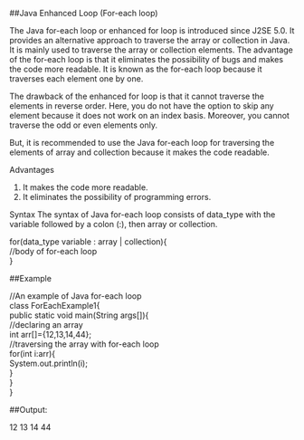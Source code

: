 ##Java Enhanced Loop (For-each loop)

The Java for-each loop or enhanced for loop is introduced since J2SE 5.0. It provides an alternative approach to traverse the array or collection in Java. It is mainly used to traverse the array or collection elements. The advantage of the for-each loop is that it eliminates the possibility of bugs and makes the code more readable. It is known as the for-each loop because it traverses each element one by one.

The drawback of the enhanced for loop is that it cannot traverse the elements in reverse order. Here, you do not have the option to skip any element because it does not work on an index basis. Moreover, you cannot traverse the odd or even elements only.

But, it is recommended to use the Java for-each loop for traversing the elements of array and collection because it makes the code readable.

Advantages
1) It makes the code more readable.
2) It eliminates the possibility of programming errors.

Syntax
The syntax of Java for-each loop consists of data_type with the variable followed by a colon (:), then array or collection.

for(data_type variable : array | collection){  
//body of for-each loop  
}  


##Example 

//An example of Java for-each loop  
class ForEachExample1{  
  public static void main(String args[]){  
   //declaring an array  
   int arr[]={12,13,14,44};  
   //traversing the array with for-each loop  
   for(int i:arr){  
     System.out.println(i);  
   }  
 }   
}  

##Output:

12
13
14
44
